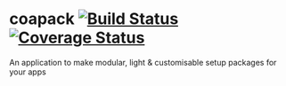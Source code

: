 # coapack [![Build Status](https://travis-ci.org/Gum-Joe/coapack.svg?branch=master)](https://travis-ci.org/Gum-Joe/coapack) [![Coverage Status](https://coveralls.io/repos/github/Gum-Joe/coapack/badge.svg?branch=master)](https://coveralls.io/github/Gum-Joe/coapack?branch=master)
An application to make modular, light &amp; customisable setup packages for your apps
